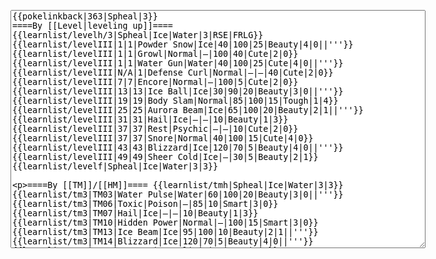 </p><textarea readonly="" accesskey="," id="wpTextbox1" cols="80" rows="25" style="" class="mw-editfont-monospace" lang="en" dir="ltr" name="wpTextbox1">{{pokelinkback|363|Spheal|3}}
====By [[Level|leveling up]]====
{{learnlist/levelh/3|Spheal|Ice|Water|3|RSE|FRLG}}
{{learnlist/levelIII|1|1|Powder Snow|Ice|40|100|25|Beauty|4|0||'''}}
{{learnlist/levelIII|1|1|Growl|Normal|—|100|40|Cute|2|0}}
{{learnlist/levelIII|1|1|Water Gun|Water|40|100|25|Cute|4|0||'''}}
{{learnlist/levelIII|N/A|1|Defense Curl|Normal|—|—|40|Cute|2|0}}
{{learnlist/levelIII|7|7|Encore|Normal|—|100|5|Cute|2|0}}
{{learnlist/levelIII|13|13|Ice Ball|Ice|30|90|20|Beauty|3|0||'''}}
{{learnlist/levelIII|19|19|Body Slam|Normal|85|100|15|Tough|1|4}}
{{learnlist/levelIII|25|25|Aurora Beam|Ice|65|100|20|Beauty|2|1||'''}}
{{learnlist/levelIII|31|31|Hail|Ice|—|—|10|Beauty|1|3}}
{{learnlist/levelIII|37|37|Rest|Psychic|—|—|10|Cute|2|0}}
{{learnlist/levelIII|37|37|Snore|Normal|40|100|15|Cute|4|0}}
{{learnlist/levelIII|43|43|Blizzard|Ice|120|70|5|Beauty|4|0||'''}}
{{learnlist/levelIII|49|49|Sheer Cold|Ice|—|30|5|Beauty|2|1}}
{{learnlist/levelf|Spheal|Ice|Water|3|3}}

====By [[TM]]/[[HM]]====
{{learnlist/tmh|Spheal|Ice|Water|3|3}}
{{learnlist/tm3|TM03|Water Pulse|Water|60|100|20|Beauty|3|0||'''}}
{{learnlist/tm3|TM06|Toxic|Poison|—|85|10|Smart|3|0}}
{{learnlist/tm3|TM07|Hail|Ice|—|—|10|Beauty|1|3}}
{{learnlist/tm3|TM10|Hidden Power|Normal|—|100|15|Smart|3|0}}
{{learnlist/tm3|TM13|Ice Beam|Ice|95|100|10|Beauty|2|1||'''}}
{{learnlist/tm3|TM14|Blizzard|Ice|120|70|5|Beauty|4|0||'''}}
{{learnlist/tm3|TM17|Protect|Normal|—|—|10|Cute|1|0}}
{{learnlist/tm3|TM18|Rain Dance|Water|—|—|5|Tough|1|0}}
{{learnlist/tm3|TM21|Frustration|Normal|—|100|20|Cute|1|0}}
{{learnlist/tm3|TM23|Iron Tail|Steel|100|75|15|Cool|1|4}}
{{learnlist/tm3|TM26|Earthquake|Ground|100|100|10|Tough|1|3}}
{{learnlist/tm3|TM27|Return|Normal|—|100|20|Cute|1|0}}
{{learnlist/tm3|TM32|Double Team|Normal|—|—|15|Cool|2|0}}
{{learnlist/tm3|TM39|Rock Tomb|Rock|50|80|10|Smart|3|0}}
{{learnlist/tm3|TM42|Facade|Normal|70|100|20|Cute|2|0}}
{{learnlist/tm3|TM43|Secret Power|Normal|70|100|20|Smart|1|0}}
{{learnlist/tm3|TM44|Rest|Psychic|—|—|10|Cute|2|0}}
{{learnlist/tm3|TM45|Attract|Normal|—|100|15|Cute|2|0}}
{{learnlist/tm3|HM03|Surf|Water|95|100|15|Beauty|3|0||'''}}
{{learnlist/tm3|HM04|Strength|Normal|80|100|15|Tough|2|1}}
{{learnlist/tm3|HM06|Rock Smash|Fighting|20|100|15|Tough|1|0}}
{{learnlist/tm3|HM07|Waterfall|Water|80|100|15|Tough|2|0||'''}}
{{learnlist/tm3|HM08|Dive|Water|60|100|10|Beauty|2|0||'''}}
{{learnlist/tmf|Spheal|Ice|Water|3|3}}

====By {{pkmn|breeding}}====
{{learnlist/breedh|Spheal|Ice|Water|3|3}}
{{learnlist/breed3|{{MSP/3|079|Slowpoke}}{{MSP/3|080|Slowbro}}{{MSP/3|199|Slowking}}{{MSP/3|324|Torkoal}}|Curse|???|—|—|10|Tough|3|0}}
{{learnlist/breed3|{{MSP/3|050|Diglett}}{{MSP/3|051|Dugtrio}}{{MSP/3|323|Camerupt}}|Fissure|Ground|—|30|5|Tough|2|1}}
{{learnlist/breed3|{{MSP/3|323|Camerupt}}|Rock Slide|Rock|75|90|10|Tough|1|3}}
{{learnlist/breed3|{{MSP/3|023|Ekans}}{{MSP/3|024|Arbok}}{{MSP/3|279|Pelipper}}{{MSP/3|303|Mawile}}|Spit Up|Normal|100|100|10|Tough|4|0}}
{{learnlist/breed3|{{MSP/3|023|Ekans}}{{MSP/3|024|Arbok}}{{MSP/3|279|Pelipper}}{{MSP/3|303|Mawile}}|Stockpile|Normal|—|—|10|Tough|2|0}}
{{learnlist/breed3|{{MSP/3|023|Ekans}}{{MSP/3|024|Arbok}}{{MSP/3|279|Pelipper}}{{MSP/3|303|Mawile}}|Swallow|Normal|—|—|10|Tough|1|0}}
{{learnlist/breed3|{{MSP/3|054|Psyduck}}{{MSP/3|055|Golduck}}{{MSP/3|271|Lombre}}{{MSP/3|272|Ludicolo}}{{MSP/3|283|Surskit}}{{MSP/3|284|Masquerain}}&lt;br>{{MSP/3|350|Milotic}}|Water Sport|Water|—|—|15|Cute|4|0}}
{{learnlist/breed3|{{MSP/3|079|Slowpoke}}{{MSP/3|080|Slowbro}}{{MSP/3|199|Slowking}}{{MSP/3|194|Wooper}}{{MSP/3|195|Quagsire}}{{MSP/3|206|Dunsparce}}&lt;br>{{MSP/3|287|Slakoth}}{{MSP/3|288|Vigoroth}}{{MSP/3|289|Slaking}}{{MSP/3|369|Relicanth}}|Yawn|Normal|—|—|10|Cute|2|0}}
{{learnlist/breedf|Spheal|Ice|Water|3|3}}

====By [[Move Tutor|tutoring]]====
{{learnlist/tutorh|Spheal|Ice|Water|3|3}}
{{learnlist/tutor3|Body Slam|Normal|85|100|15|Tough|1|4|||yes|yes|yes}}
{{learnlist/tutor3|Defense Curl|Normal|—|—|40|Cute|2|0|||no|yes|no}}
{{learnlist/tutor3|Double-Edge|Normal|120|100|15|Tough|6|0|||yes|yes|yes}}
{{learnlist/tutor3|Endure|Normal|—|—|10|Tough|2|0|||no|yes|no}}
{{learnlist/tutor3|Icy Wind|Ice|55|95|15|Beauty|1|3||'''|no|yes|yes}}
{{learnlist/tutor3|Mimic|Normal|—|—|10|Cute|1|0|||yes|yes|yes}}
{{learnlist/tutor3|Mud-Slap|Ground|20|100|10|Cute|2|1|||no|yes|no}}
{{learnlist/tutor3|Rock Slide|Rock|75|90|10|Tough|1|3|||yes|yes|no}}
{{learnlist/tutor3|Rollout|Rock|30|90|20|Tough|3|0|||no|yes|no}}
{{learnlist/tutor3|Sleep Talk|Normal|—|—|10|Cute|3|0|||no|yes|no}}
{{learnlist/tutor3|Snore|Normal|40|100|15|Cute|4|0|||no|yes|no}}
{{learnlist/tutor3|Substitute|Normal|—|—|10|Smart|2|0|||yes|yes|yes}}
{{learnlist/tutor3|Swagger|Normal|—|90|15|Cute|2|0|||no|yes|yes}}
{{learnlist/tutorf|Spheal|Ice|Water|3|3}}

====Special moves====
{{Shadow moves|363|17|Shadow Wave|Shadow Mist|--|--|Charm|Normal|Aurora Beam|Ice|Water Gun|Water|Mud-Slap|Ground|XD|Ice|Water}}

[[it:Spheal/Mosse apprese in terza generazione]]
[[zh:海豹球/第三世代招式表]]
